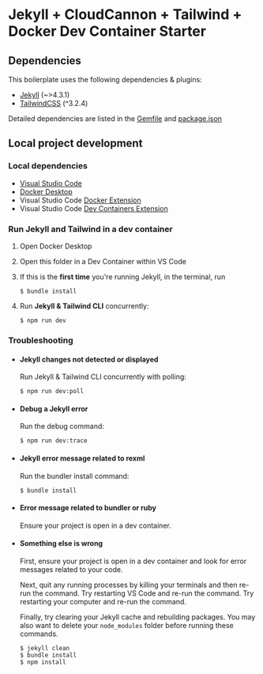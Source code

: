 # Jekyll + CloudCannon + Tailwind + Docker Dev Container Starter

## Dependencies

This boilerplate uses the following dependencies & plugins:

- [Jekyll](https://jekyllrb.com) (~>4.3.1)
- [TailwindCSS](https://tailwindcss.com) (^3.2.4)

Detailed dependencies are listed in the [Gemfile](./Gemfile) and [package.json](./package.json)
  
## Local project development

### Local dependencies

- [Visual Studio Code](https://code.visualstudio.com)
- [Docker Desktop](https://www.docker.com/products/docker-desktop/)
-  Visual Studio Code [Docker Extension](https://marketplace.visualstudio.com/items?itemName=ms-azuretools.vscode-docker)
- Visual Studio Code [Dev Containers Extension](https://marketplace.visualstudio.com/items?itemName=ms-vscode-remote.remote-containers)

### Run Jekyll and Tailwind in a dev container

1. Open Docker Desktop

2. Open this folder in a Dev Container within VS Code

3. If this is the **first time** you're running Jekyll, in the terminal, run
    ```
    $ bundle install
    ```

4. Run **Jekyll & Tailwind CLI** concurrently:
    ```
    $ npm run dev
    ```

### Troubleshooting

- #### **Jekyll changes not detected or displayed**
    Run Jekyll & Tailwind CLI concurrently with polling:
    ```
    $ npm run dev:poll
    ```
- #### **Debug a Jekyll error**
    Run the debug command:
    ```
    $ npm run dev:trace
    ```
- #### **Jekyll error message related to rexml**
    Run the bundler install command:
    ```
    $ bundle install
    ```
- #### **Error message related to bundler or ruby**
    Ensure your project is open in a dev container.
- #### **Something else is wrong**
    First, ensure your project is open in a dev container and look for error messages related to your code. 
    
    Next, quit any running processes by killing your terminals and then re-run the command. Try restarting VS Code and re-run the command. Try restarting your computer and re-run the command.

    Finally, try clearing your Jekyll cache and rebuilding packages. You may also want to delete your `node_modules` folder before running these commands.
    ```
    $ jekyll clean
    $ bundle install
    $ npm install
    ```